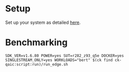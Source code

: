 # Setup
Set up your system as detailed [here](https://github.com/krai/ck-qaic/blob/main/script/setup.docker/README.md).

# Benchmarking
```
SDK_VER=v1.6.80 POWER=yes SUT=r282_z93_q5e DOCKER=yes SINGLESTREAM_ONLY=yes WORKLOADS="bert" $(ck find ck-qaic:script:run)/run_edge.sh
```
